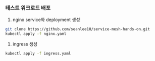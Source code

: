 ### 테스트 워크로드 배포

1. nginx service와 deployment 생성

```bash
git clone https://github.com/seanlee10/service-mesh-hands-on.git
kubectl apply -f nginx.yaml
```

1. ingress 생성

```bash
kubectl apply -f ingress.yaml
```
